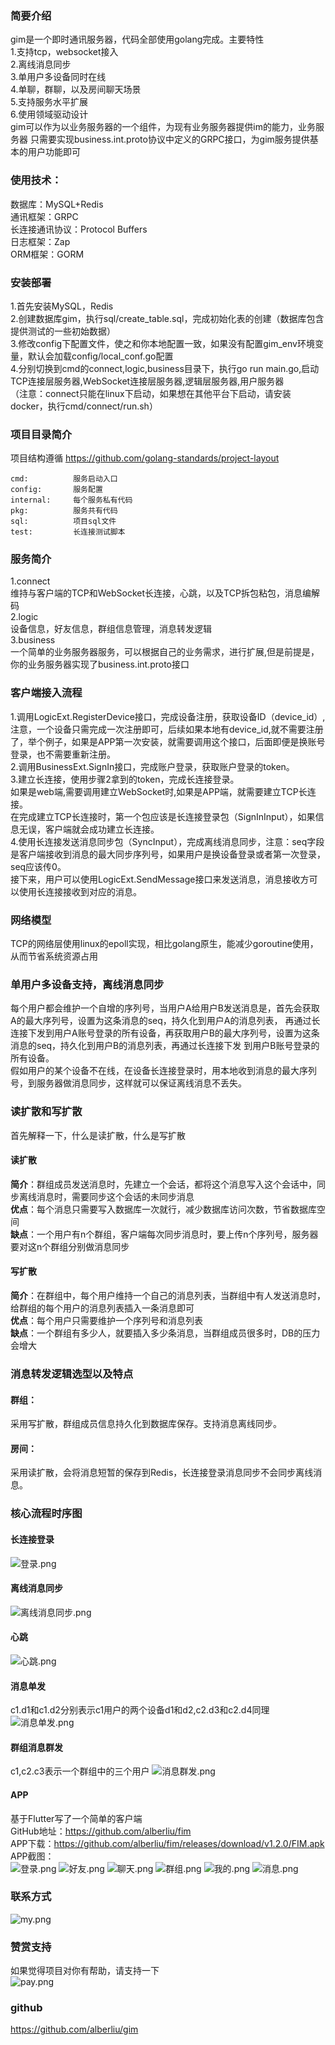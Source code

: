 ### 简要介绍
gim是一个即时通讯服务器，代码全部使用golang完成。主要特性  
1.支持tcp，websocket接入  
2.离线消息同步    
3.单用户多设备同时在线    
4.单聊，群聊，以及房间聊天场景  
5.支持服务水平扩展  
6.使用领域驱动设计  
gim可以作为以业务服务器的一个组件，为现有业务服务器提供im的能力，业务服务器
只需要实现business.int.proto协议中定义的GRPC接口，为gim服务提供基本的用户功能即可
### 使用技术：
数据库：MySQL+Redis  
通讯框架：GRPC  
长连接通讯协议：Protocol Buffers  
日志框架：Zap  
ORM框架：GORM
### 安装部署
1.首先安装MySQL，Redis  
2.创建数据库gim，执行sql/create_table.sql，完成初始化表的创建（数据库包含提供测试的一些初始数据）  
3.修改config下配置文件，使之和你本地配置一致，如果没有配置gim_env环境变量，默认会加载config/local_conf.go配置    
4.分别切换到cmd的connect,logic,business目录下，执行go run main.go,启动TCP连接层服务器,WebSocket连接层服务器,逻辑层服务器,用户服务器  
（注意：connect只能在linux下启动，如果想在其他平台下启动，请安装docker，执行cmd/connect/run.sh）  
### 项目目录简介
项目结构遵循 https://github.com/golang-standards/project-layout
```
cmd:          服务启动入口
config:       服务配置
internal:     每个服务私有代码
pkg:          服务共有代码
sql:          项目sql文件
test:         长连接测试脚本
```
### 服务简介
1.connect  
维持与客户端的TCP和WebSocket长连接，心跳，以及TCP拆包粘包，消息编解码   
2.logic  
设备信息，好友信息，群组信息管理，消息转发逻辑  
3.business  
一个简单的业务服务器服务，可以根据自己的业务需求，进行扩展,但是前提是，你的业务服务器实现了business.int.proto接口
### 客户端接入流程
1.调用LogicExt.RegisterDevice接口，完成设备注册，获取设备ID（device_id）,注意，一个设备只需完成一次注册即可，后续如果本地有device_id,就不需要注册了，举个例子，如果是APP第一次安装，就需要调用这个接口，后面即便是换账号登录，也不需要重新注册。  
2.调用BusinessExt.SignIn接口，完成账户登录，获取账户登录的token。  
3.建立长连接，使用步骤2拿到的token，完成长连接登录。  
如果是web端,需要调用建立WebSocket时,如果是APP端，就需要建立TCP长连接。  
在完成建立TCP长连接时，第一个包应该是长连接登录包（SignInInput），如果信息无误，客户端就会成功建立长连接。  
4.使用长连接发送消息同步包（SyncInput），完成离线消息同步，注意：seq字段是客户端接收到消息的最大同步序列号，如果用户是换设备登录或者第一次登录，seq应该传0。  
接下来，用户可以使用LogicExt.SendMessage接口来发送消息，消息接收方可以使用长连接接收到对应的消息。  
### 网络模型
TCP的网络层使用linux的epoll实现，相比golang原生，能减少goroutine使用，从而节省系统资源占用
### 单用户多设备支持，离线消息同步
每个用户都会维护一个自增的序列号，当用户A给用户B发送消息是，首先会获取A的最大序列号，设置为这条消息的seq，持久化到用户A的消息列表，
再通过长连接下发到用户A账号登录的所有设备，再获取用户B的最大序列号，设置为这条消息的seq，持久化到用户B的消息列表，再通过长连接下发
到用户B账号登录的所有设备。  
假如用户的某个设备不在线，在设备长连接登录时，用本地收到消息的最大序列号，到服务器做消息同步，这样就可以保证离线消息不丢失。
### 读扩散和写扩散
首先解释一下，什么是读扩散，什么是写扩散  
#### 读扩散
**简介**：群组成员发送消息时，先建立一个会话，都将这个消息写入这个会话中，同步离线消息时，需要同步这个会话的未同步消息  
**优点**：每个消息只需要写入数据库一次就行，减少数据库访问次数，节省数据库空间  
**缺点**：一个用户有n个群组，客户端每次同步消息时，要上传n个序列号，服务器要对这n个群组分别做消息同步  
#### 写扩散
**简介**：在群组中，每个用户维持一个自己的消息列表，当群组中有人发送消息时，给群组的每个用户的消息列表插入一条消息即可  
**优点**：每个用户只需要维护一个序列号和消息列表  
**缺点**：一个群组有多少人，就要插入多少条消息，当群组成员很多时，DB的压力会增大
### 消息转发逻辑选型以及特点
#### 群组：
采用写扩散，群组成员信息持久化到数据库保存。支持消息离线同步。  
#### 房间：  
采用读扩散，会将消息短暂的保存到Redis，长连接登录消息同步不会同步离线消息。
### 核心流程时序图
#### 长连接登录
![登录.png](https://upload-images.jianshu.io/upload_images/5760439-2e54d3c5dd0a44c1.png?imageMogr2/auto-orient/strip%7CimageView2/2/w/1240)
#### 离线消息同步
![离线消息同步.png](https://upload-images.jianshu.io/upload_images/5760439-aa513ea0de851e12.png?imageMogr2/auto-orient/strip%7CimageView2/2/w/1240)
#### 心跳
![心跳.png](https://upload-images.jianshu.io/upload_images/5760439-26d491374da3843b.png?imageMogr2/auto-orient/strip%7CimageView2/2/w/1240)
#### 消息单发
c1.d1和c1.d2分别表示c1用户的两个设备d1和d2,c2.d3和c2.d4同理
![消息单发.png](https://upload-images.jianshu.io/upload_images/5760439-35f1a91c8d7fffa6.png?imageMogr2/auto-orient/strip%7CimageView2/2/w/1240)
#### 群组消息群发
c1,c2.c3表示一个群组中的三个用户
![消息群发.png](https://upload-images.jianshu.io/upload_images/5760439-47a87c45b899b3f9.png?imageMogr2/auto-orient/strip%7CimageView2/2/w/1240)
#### APP
基于Flutter写了一个简单的客户端  
GitHub地址：https://github.com/alberliu/fim  
APP下载：https://github.com/alberliu/fim/releases/download/v1.2.0/FIM.apk    
APP截图：  
![登录.png](https://upload-images.jianshu.io/upload_images/5760439-c8c5e61815b34687.png?imageMogr2/auto-orient/strip%7CimageView2/2/w/310)
![好友.png](https://upload-images.jianshu.io/upload_images/5760439-9ea6a87711f8e749.png?imageMogr2/auto-orient/strip%7CimageView2/2/w/310)
![聊天.png](https://upload-images.jianshu.io/upload_images/5760439-2f1e7da8be247e4b.png?imageMogr2/auto-orient/strip%7CimageView2/2/w/310)
![群组.png](https://upload-images.jianshu.io/upload_images/5760439-beb97223497e2ee9.png?imageMogr2/auto-orient/strip%7CimageView2/2/w/310)
![我的.png](https://upload-images.jianshu.io/upload_images/5760439-aee324007a1d2eb1.png?imageMogr2/auto-orient/strip%7CimageView2/2/w/310)
![消息.png](https://upload-images.jianshu.io/upload_images/5760439-47597c7c5859d515.png?imageMogr2/auto-orient/strip%7CimageView2/2/w/310)
### 联系方式
![my.png](https://upload-images.jianshu.io/upload_images/5760439-484c85f9fbda35d4.png?imageMogr2/auto-orient/strip%7CimageView2/2/w/310)
### 赞赏支持
如果觉得项目对你有帮助，请支持一下  
![pay.png](https://upload-images.jianshu.io/upload_images/5760439-7aac91bc83c8735f.png?imageMogr2/auto-orient/strip%7CimageView2/2/w/310)
### github
https://github.com/alberliu/gim
